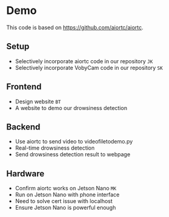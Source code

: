 # Demo
This code is based on https://github.com/aiortc/aiortc.

## Setup
- Selectively incorporate aiortc code in our repository `JK`
- Selectively incorporate VobyCam code in our repository `SK`

## Frontend
- Design website `BT`
- A website to demo our drowsiness detection

## Backend
- Use aiortc to send video to videofiletodemo.py
- Real-time drowsiness detection
- Send drowsiness detection result to webpage

## Hardware
- Confirm aiortc works on Jetson Nano `MK`
- Run on Jetson Nano with phone interface
- Need to solve cert issue with localhost
- Ensure Jetson Nano is powerful enough
